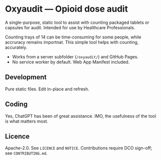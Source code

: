 # Oxyaudit — Opioid dose audit

A single-purpose, static tool to assist with counting packaged tablets or capsules
for audit. Intended for use by Healthcare Professionals. 

Counting trays of 14 can be time-consuming for some people, while accruracy remains importnat.
This simple tool helps with counting, accurately. 

- Works from a server subfolder (`/oxyaudit/`) and GitHub Pages.
- No service worker by default. Web App Manifest included.

## Development
Pure static files. Edit in-place and refresh.

## Coding
Yes, ChatGPT has been of great assistance. IMO, the usefulness of the tool is what matters most. 

## Licence
Apache-2.0. See `LICENCE` and `NOTICE`. Contributions require DCO 
sign-off; see `CONTRIBUTING.md`.
